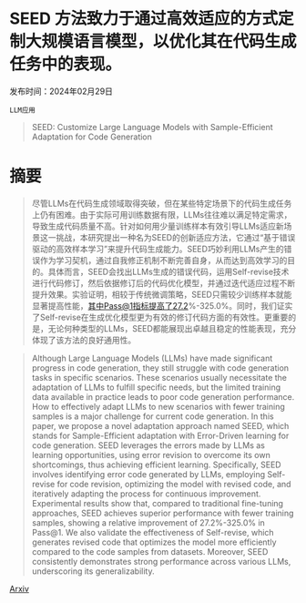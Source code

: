 # SEED 方法致力于通过高效适应的方式定制大规模语言模型，以优化其在代码生成任务中的表现。

发布时间：2024年02月29日

`LLM应用`

> SEED: Customize Large Language Models with Sample-Efficient Adaptation for Code Generation

# 摘要

> 尽管LLMs在代码生成领域取得突破，但在某些特定场景下的代码生成任务上仍有困难。由于实际可用训练数据有限，LLMs往往难以满足特定需求，导致生成代码质量不高。针对如何用少量训练样本有效引导LLMs适应新场景这一挑战，本研究提出一种名为SEED的创新适应方法，它通过“基于错误驱动的高效样本学习”来提升代码生成能力。SEED巧妙利用LLMs产生的错误作为学习契机，通过自我修正机制不断完善自身，从而达到高效学习的目的。具体而言，SEED会找出LLMs生成的错误代码，运用Self-revise技术进行代码修订，然后依据修订后的代码优化模型，并通过迭代适应过程不断提升效果。实验证明，相较于传统微调策略，SEED只需较少训练样本就能显著提高性能，其中Pass@1指标提高了27.2%-325.0%。同时，我们证实了Self-revise在生成优化模型更为有效的修订代码方面的有效性。更重要的是，无论何种类型的LLMs，SEED都能展现出卓越且稳定的性能表现，充分体现了该方法的良好通用性。

> Although Large Language Models (LLMs) have made significant progress in code generation, they still struggle with code generation tasks in specific scenarios. These scenarios usually necessitate the adaptation of LLMs to fulfill specific needs, but the limited training data available in practice leads to poor code generation performance. How to effectively adapt LLMs to new scenarios with fewer training samples is a major challenge for current code generation. In this paper, we propose a novel adaptation approach named SEED, which stands for Sample-Efficient adaptation with Error-Driven learning for code generation. SEED leverages the errors made by LLMs as learning opportunities, using error revision to overcome its own shortcomings, thus achieving efficient learning. Specifically, SEED involves identifying error code generated by LLMs, employing Self-revise for code revision, optimizing the model with revised code, and iteratively adapting the process for continuous improvement. Experimental results show that, compared to traditional fine-tuning approaches, SEED achieves superior performance with fewer training samples, showing a relative improvement of 27.2%-325.0% in Pass@1. We also validate the effectiveness of Self-revise, which generates revised code that optimizes the model more efficiently compared to the code samples from datasets. Moreover, SEED consistently demonstrates strong performance across various LLMs, underscoring its generalizability.

[Arxiv](https://arxiv.org/abs/2403.00046)